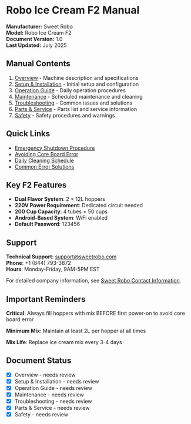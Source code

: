 # Robo Ice Cream F2 Manual

**Manufacturer:** Sweet Robo  
**Model:** Robo Ice Cream F2  
**Document Version:** 1.0  
**Last Updated:** July 2025

## Manual Contents

1. [Overview](overview.md) - Machine description and specifications
2. [Setup & Installation](setup.md) - Initial setup and configuration
3. [Operation Guide](operation.md) - Daily operation procedures
4. [Maintenance](maintenance.md) - Scheduled maintenance and cleaning
5. [Troubleshooting](troubleshooting.md) - Common issues and solutions
6. [Parts & Service](parts-service.md) - Parts list and service information
7. [Safety](safety.md) - Safety procedures and warnings

## Quick Links

- [Emergency Shutdown Procedure](./safety.md#emergency-shutdown)
- [Avoiding Core Board Error](./setup.md#critical-first-start---avoiding-core-board-error)
- [Daily Cleaning Schedule](./maintenance.md#cleaning-schedule)
- [Common Error Solutions](./troubleshooting.md#common-issues-and-solutions)

## Key F2 Features

- **Dual Flavor System**: 2 × 12L hoppers
- **220V Power Requirement**: Dedicated circuit needed
- **200 Cup Capacity**: 4 tubes × 50 cups
- **Android-Based System**: WiFi enabled
- **Default Password**: 123456

## Support

**Technical Support**: support@sweetrobo.com  
**Phone**: +1 (844) 793-3872  
**Hours**: Monday-Friday, 9AM-5PM EST

For detailed company information, see [Sweet Robo Contact Information](../shared/company-info.md).

## Important Reminders

<div class="warning-box">

**Critical**: Always fill hoppers with mix BEFORE first power-on to avoid core board error  

**Minimum Mix**: Maintain at least 2L per hopper at all times  

**Mix Life**: Replace ice cream mix every 3-4 days

</div>  

## Document Status

- [x] Overview - needs review
- [x] Setup & Installation - needs review  
- [x] Operation Guide - needs review
- [x] Maintenance - needs review
- [x] Troubleshooting - needs review
- [x] Parts & Service - needs review
- [x] Safety - needs review
